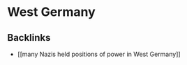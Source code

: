 # West Germany



<a id="orga83174a"></a>

## Backlinks

-   [[many Nazis held positions of power in West Germany]]
